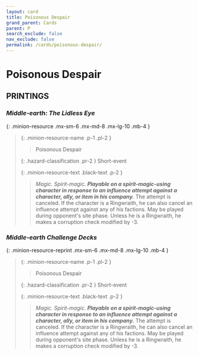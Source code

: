 ```yaml
---
layout: card
title: Poisonous Despair
grand_parent: Cards
parent: P
search_exclude: false
nav_exclude: false
permalink: /cards/poisonous-despair/
---
```


# Poisonous Despair


## PRINTINGS


### _Middle-earth: The Lidless Eye_

{: .minion-resource .mx-sm-6 .mx-md-8 .mx-lg-10 .mb-4 }
> {: .minion-resource-name .p-1 .pl-2 }
> > <div class="hazard-mp"></div>
> > <div class="card-name">Poisonous Despair</div>
>
> {: .hazard-classification .pr-2 }
> Short-event
>
> {: .minion-resource-text .black-text .p-2 }
> > _Magic._ _Spirit-magic._ ***Playable on a spirit-magic-using character in response to an influence attempt against a character, ally, or item in his company.*** The attempt is canceled. If the character is a Ringwraith, he can also cancel an influence attempt against any of his factions. May be played during opponent's site phase. Unless he is a Ringwraith, he makes a corruption check modified by -3. 
> 

### _Middle-earth Challenge Decks_

{: .minion-resource-reprint .mx-sm-6 .mx-md-8 .mx-lg-10 .mb-4 }
> {: .minion-resource-name .p-1 .pl-2 }
> > <div class="hazard-mp"></div>
> > <div class="card-name">Poisonous Despair</div>
>
> {: .hazard-classification .pr-2 }
> Short-event
>
> {: .minion-resource-text .black-text .p-2 }
> > _Magic._ _Spirit-magic._ ***Playable on a spirit-magic-using character in response to an influence attempt against a character, ally, or item in his company.*** The attempt is canceled. If the character is a Ringwraith, he can also cancel an influence attempt against any of his factions. May be played during opponent's site phase. Unless he is a Ringwraith, he makes a corruption check modified by -3. 
> 
